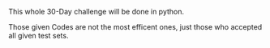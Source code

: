 This whole 30-Day challenge will be done in python.

Those given Codes are not the most efficent ones, just those who accepted all given test sets.


